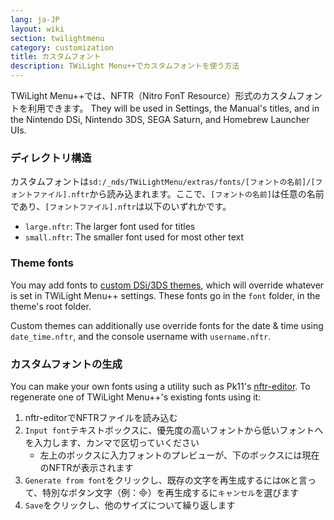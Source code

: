 ```yaml
---
lang: ja-JP
layout: wiki
section: twilightmenu
category: customization
title: カスタムフォント
description: TWiLight Menu++でカスタムフォントを使う方法
---
```


TWiLight Menu++では、NFTR（Nitro FonT Resource）形式のカスタムフォントを利用できます。 They will be used in Settings, the Manual's titles, and in the Nintendo DSi, Nintendo 3DS, SEGA Saturn, and Homebrew Launcher UIs.

### ディレクトリ構造
カスタムフォントは`sd:/_nds/TWiLightMenu/extras/fonts/[フォントの名前]/[フォントファイル].nftr`から読み込まれます。ここで、`[フォントの名前]`は任意の名前であり、`[フォントファイル].nftr`は以下のいずれかです。
- `large.nftr`: The larger font used for titles
- `small.nftr`: The smaller font used for most other text

### Theme fonts
You may add fonts to [custom DSi/3DS themes](custom-dsi-3ds-themes), which will override whatever is set in TWiLight Menu++ settings. These fonts go in the `font` folder, in the theme's root folder.

Custom themes can additionally use override fonts for the date & time using `date_time.nftr`, and the console username with `username.nftr`.

### カスタムフォントの生成
You can make your own fonts using a utility such as Pk11's [nftr-editor](https://web.archive.org/web/20240618221756/https://pk11.us/nftr-editor/). To regenerate one of TWiLight Menu++'s existing fonts using it:
1. nftr-editorでNFTRファイルを読み込む
1. `Input font`テキストボックスに、優先度の高いフォントから低いフォントへを入力します、カンマで区切っていください
    - 左上のボックスに入力フォントのプレビューが、下のボックスには現在のNFTRが表示されます
1. `Generate from font`をクリックし、既存の文字を再生成するには`OK`と言って、特別なボタン文字（例：&#xE000;）を再生成するに`キャンセル`を選びます
1. `Save`をクリックし、他のサイズについて繰り返します
